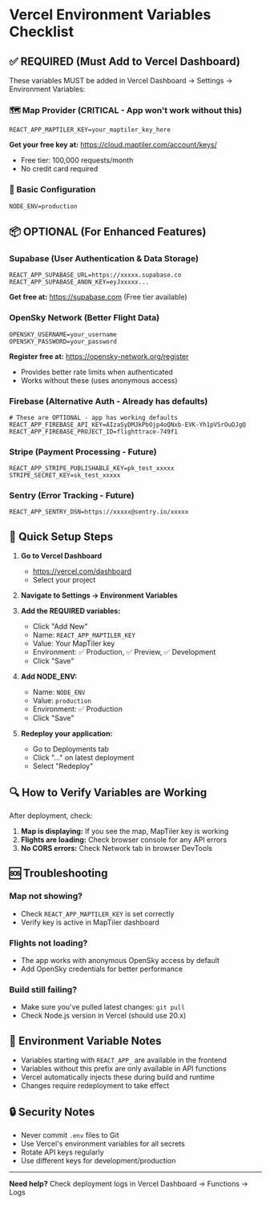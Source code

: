 # Vercel Environment Variables Checklist

## ✅ REQUIRED (Must Add to Vercel Dashboard)

These variables MUST be added in Vercel Dashboard → Settings → Environment Variables:

### 🗺️ Map Provider (CRITICAL - App won't work without this)
```
REACT_APP_MAPTILER_KEY=your_maptiler_key_here
```
**Get your free key at:** https://cloud.maptiler.com/account/keys/
- Free tier: 100,000 requests/month
- No credit card required

### 🔧 Basic Configuration
```
NODE_ENV=production
```

## 📦 OPTIONAL (For Enhanced Features)

### Supabase (User Authentication & Data Storage)
```
REACT_APP_SUPABASE_URL=https://xxxxx.supabase.co
REACT_APP_SUPABASE_ANON_KEY=eyJxxxxx...
```
**Get free at:** https://supabase.com (Free tier available)

### OpenSky Network (Better Flight Data)
```
OPENSKY_USERNAME=your_username
OPENSKY_PASSWORD=your_password
```
**Register free at:** https://opensky-network.org/register
- Provides better rate limits when authenticated
- Works without these (uses anonymous access)

### Firebase (Alternative Auth - Already has defaults)
```
# These are OPTIONAL - app has working defaults
REACT_APP_FIREBASE_API_KEY=AIzaSyDMJkPbOjp4oQNxb-EVK-Yh1pVSrOuDJgQ
REACT_APP_FIREBASE_PROJECT_ID=flighttrace-749f1
```

### Stripe (Payment Processing - Future)
```
REACT_APP_STRIPE_PUBLISHABLE_KEY=pk_test_xxxxx
STRIPE_SECRET_KEY=sk_test_xxxxx
```

### Sentry (Error Tracking - Future)
```
REACT_APP_SENTRY_DSN=https://xxxxx@sentry.io/xxxxx
```

## 🚀 Quick Setup Steps

1. **Go to Vercel Dashboard**
   - https://vercel.com/dashboard
   - Select your project

2. **Navigate to Settings → Environment Variables**

3. **Add the REQUIRED variables:**
   - Click "Add New"
   - Name: `REACT_APP_MAPTILER_KEY`
   - Value: Your MapTiler key
   - Environment: ✅ Production, ✅ Preview, ✅ Development
   - Click "Save"

4. **Add NODE_ENV:**
   - Name: `NODE_ENV`
   - Value: `production`
   - Environment: ✅ Production
   - Click "Save"

5. **Redeploy your application:**
   - Go to Deployments tab
   - Click "..." on latest deployment
   - Select "Redeploy"

## 🔍 How to Verify Variables are Working

After deployment, check:

1. **Map is displaying:** If you see the map, MapTiler key is working
2. **Flights are loading:** Check browser console for any API errors
3. **No CORS errors:** Check Network tab in browser DevTools

## 🆘 Troubleshooting

### Map not showing?
- Check `REACT_APP_MAPTILER_KEY` is set correctly
- Verify key is active in MapTiler dashboard

### Flights not loading?
- The app works with anonymous OpenSky access by default
- Add OpenSky credentials for better performance

### Build still failing?
- Make sure you've pulled latest changes: `git pull`
- Check Node.js version in Vercel (should use 20.x)

## 📝 Environment Variable Notes

- Variables starting with `REACT_APP_` are available in the frontend
- Variables without this prefix are only available in API functions
- Vercel automatically injects these during build and runtime
- Changes require redeployment to take effect

## 🔒 Security Notes

- Never commit `.env` files to Git
- Use Vercel's environment variables for all secrets
- Rotate API keys regularly
- Use different keys for development/production

---

**Need help?** Check deployment logs in Vercel Dashboard → Functions → Logs